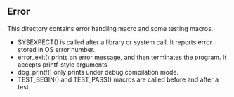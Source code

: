 
## Error

This directory contains error handling macro and some testing macros.

- SYSEXPECT() is called after a library or system call. It reports error stored in OS error number.
- error_exit() prints an error message, and then terminates the program. It accepts printf-style arguments
- dbg_printf() only prints under debug compilation mode.
- TEST_BEGIN() and TEST_PASS() macros are called before and after a test.
